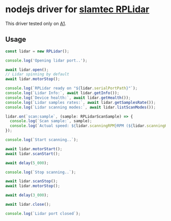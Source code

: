 # nodejs driver for [slamtec RPLidar](https://www.slamtec.com/en/Lidar)

This driver tested only on [A1](https://www.slamtec.com/en/Lidar/A1Spec).

## Usage

```ts
const lidar = new RPLidar();

console.log('Opening lidar port..');

await lidar.open();
// Lidar spinning by default
await lidar.motorStop();

console.log(`RPLidar ready on "${lidar.serialPortPath}"`);
console.log(`Lidar Info:`, await lidar.getInfo());
console.log(`Device health:`, await lidar.getHealth());
console.log(`Lidar samples rates:`, await lidar.getSamplesRate());
console.log(`Lidar scanning modes:`, await lidar.listScanModes());

lidar.on(`scan:sample`, (sample: RPLidarScanSample) => {
  console.log(`Scan sample:`, sample);
  console.log(`Actual speed: ${lidar.scanningRPM}RPM (${lidar.scanningHz}Hz)`);
});

console.log(`Start scanning..`);

await lidar.motorStart();
await lidar.scanStart();

await delay(5_000);

console.log(`Stop scanning..`);

await lidar.scanStop();
await lidar.motorStop();

await delay(3_000);

await lidar.close();

console.log(`Lidar port closed`);

```

